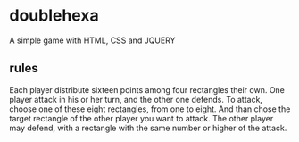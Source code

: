 # doublehexa
A simple game with HTML, CSS and JQUERY

## rules
Each player distribute sixteen points among four rectangles their own. 
One player attack in his or her turn, and the other one defends.
To attack, choose one of these eight rectangles, from one to eight. And than chose the target rectangle of the other player you want to attack.
The other player may defend, with a rectangle with the same number or higher of the attack.
